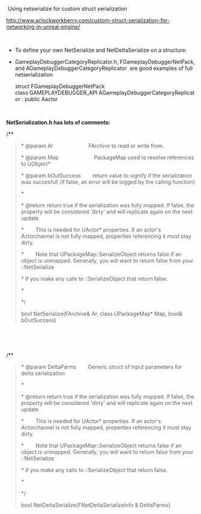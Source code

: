  Using netserialize for custom struct serialization

<http://www.aclockworkberry.com/custom-struct-serialization-for-networking-in-unreal-engine/>

 

-   To define your own NetSerialize and NetDeltaSerialize on a structure:

- GameplayDebuggerCategoryReplicator.h, FGameplayDebuggerNetPack, and AGameplayDebuggerCategoryReplicator  are good examples of full netserialization

  struct FGameplayDebuggerNetPack  
  class GAMEPLAYDEBUGGER\_API AGameplayDebuggerCategoryReplicator : public Aactor

 

**NetSerialization.h has lots of comments:**

/\*\*

> \* @param Ar                        FArchive to read or write from.
>
> \* @param Map                        PackageMap used to resolve references to UObject\*
>
> \* @param bOutSuccess        return value to signify if the serialization was succesfull (if false, an error will be logged by the calling function)
>
> \*
>
> \* @return return true if the serialization was fully mapped. If false, the property will be considered 'dirty' and will replicate again on the next update.
>
> \*        This is needed for UActor\* properties. If an actor's Actorchannel is not fully mapped, properties referencing it must stay dirty.
>
> \*        Note that UPackageMap::SerializeObject returns false if an object is unmapped. Generally, you will want to return false from your ::NetSerialize
>
> \* if you make any calls to ::SerializeObject that return false.
>
> \*
>
> \*/
>
> bool NetSerialize(FArchive& Ar, class UPackageMap\* Map, bool& bOutSuccess)

 

 

/\*\*

> \* @param DeltaParms        Generic struct of input parameters for delta serialization
>
> \*
>
> \* @return return true if the serialization was fully mapped. If false, the property will be considered 'dirty' and will replicate again on the next update.
>
> \*        This is needed for UActor\* properties. If an actor's Actorchannel is not fully mapped, properties referencing it must stay dirty.
>
> \*        Note that UPackageMap::SerializeObject returns false if an object is unmapped. Generally, you will want to return false from your ::NetSerialize
>
> \* if you make any calls to ::SerializeObject that return false.
>
> \*
>
> \*/
>
> bool NetDeltaSerialize(FNetDeltaSerializeInfo & DeltaParms)
